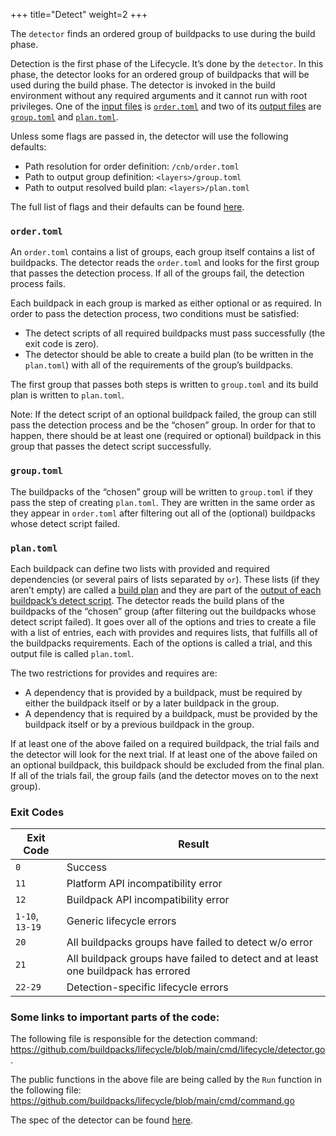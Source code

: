 +++
title="Detect"
weight=2
+++

The `detector` finds an ordered group of buildpacks to use during the build phase.

<!--more-->

Detection is the first phase of the Lifecycle. It’s done by the `detector`.
In this phase, the detector looks for an ordered group of buildpacks that will be used during the build phase.
The detector is invoked in the build environment without any required arguments and it cannot run with root privileges.
One of the [input files][inputs] is [`order.toml`][order] and two of its [output files][outputs] are [`group.toml`][group] and [`plan.toml`][plan].

Unless some flags are passed in, the detector will use the following defaults:
* Path resolution for order definition: `/cnb/order.toml`
* Path to output group definition: `<layers>/group.toml`
* Path to output resolved build plan: `<layers>/plan.toml`

The full list of flags and their defaults can be found [here][detector].

### `order.toml`

An `order.toml` contains a list of groups, each group itself contains a list of buildpacks.
The detector reads the `order.toml` and looks for the first group that passes the detection process.
If all of the groups fail, the detection process fails.

Each buildpack in each group is marked as either optional or as required.
In order to pass the detection process, two conditions must be satisfied:
* The detect scripts of all required buildpacks must pass successfully (the exit code is zero).
* The detector should be able to create a build plan (to be written in the `plan.toml`) with all of the requirements of the group’s buildpacks.

The first group that passes both steps is written to `group.toml` and its build plan is written to `plan.toml`.

Note: If the detect script of an optional buildpack failed, the group can still pass the detection process and be the “chosen”  group. In order for that to happen, there should be at least one (required or optional) buildpack in this group that passes the detect script successfully.

### `group.toml`

The buildpacks of the “chosen” group will be written to `group.toml` if they pass the step of creating `plan.toml`. They are written in the same order as they appear in `order.toml` after filtering out all of the (optional) buildpacks whose detect script failed.

### `plan.toml`

Each buildpack can define two lists with provided and required dependencies (or several pairs of lists separated by `or`). These lists (if they aren’t empty) are called a [build plan][buildPlan] and they are part of the [output of each buildpack’s detect script][detectScriptOutput].
The detector reads the build plans of the buildpacks of the “chosen” group (after filtering out the buildpacks whose detect script failed). It goes over all of the options and tries to create a file with a list of entries, each with provides and requires lists, that fulfills all of the buildpacks requirements. Each of the options is called a trial, and this output file is called `plan.toml`.

The two restrictions for provides and requires are:
* A dependency that is provided by a buildpack, must be required by either the buildpack itself or by a later buildpack in the group.
* A dependency that is required by a buildpack, must be provided by the buildpack itself or by a previous buildpack in the group.

If at least one of the above failed on a required buildpack, the trial fails and the detector will look for the next trial. If at least one of the above failed on an optional buildpack, this buildpack should be excluded from the final plan. If all of the trials fail, the group fails (and the detector moves on to the next group).

### Exit Codes

| Exit Code       | Result|
|-----------------|-------|
| `0`             | Success
| `11`            | Platform API incompatibility error
| `12`            | Buildpack API incompatibility error
| `1-10`, `13-19` | Generic lifecycle errors
| `20`            | All buildpacks groups have failed to detect w/o error
| `21`            | All buildpack groups have failed to detect and at least one buildpack has errored
| `22-29`         | Detection-specific lifecycle errors

### Some links to important parts of the code:

The following file is responsible for the detection command: https://github.com/buildpacks/lifecycle/blob/main/cmd/lifecycle/detector.go. 

The public functions in the above file are being called by the `Run` function in the following file: https://github.com/buildpacks/lifecycle/blob/main/cmd/command.go

The spec of the detector can be found [here][spec].

[inputs]: https://github.com/buildpacks/spec/blob/main/platform.md#inputs
[outputs]: https://github.com/buildpacks/spec/blob/main/platform.md#outputs
[detector]: https://github.com/buildpacks/spec/blob/main/platform.md#detector
[buildPlan]: https://github.com/buildpacks/spec/blob/main/buildpack.md#build-plan-toml
[detectScriptOutput]: https://github.com/buildpacks/spec/blob/main/buildpack.md#detection
[spec]: https://github.com/buildpacks/spec/blob/main/buildpack.md#phase-1-detection
[order]: https://github.com/buildpacks/spec/blob/main/platform.md#ordertoml-toml
[group]: https://github.com/buildpacks/spec/blob/main/platform.md#grouptoml-toml
[plan]: https://github.com/buildpacks/spec/blob/main/platform.md#plantoml-toml
